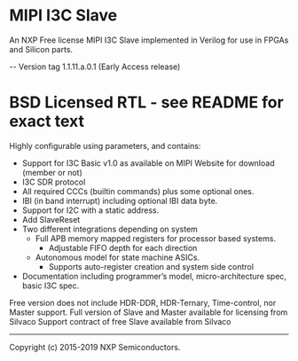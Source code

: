 # MIPI I3C Slave

An NXP Free license MIPI I3C Slave implemented in Verilog for use in FPGAs and Silicon parts.

-- Version tag 1.1.11.a.0.1 (Early Access release)

# BSD Licensed RTL - see README for exact text

Highly configurable using parameters, and contains:

- Support for I3C Basic v1.0 as available on MIPI Website for download (member or not)
- I3C SDR protocol
- All required CCCs (builtin commands) plus some optional ones.
- IBI (in band interrupt) including optional IBI data byte.
- Support for I2C with a static address.
- Add SlaveReset
- Two different integrations depending on system
  - Full APB memory mapped registers for processor based systems.
    - Adjustable FIFO depth for each direction
  - Autonomous model for state machine ASICs.
    - Supports auto-register creation and system side control
- Documentation including programmer’s model, micro-architecture spec, basic I3C spec.

Free version does not include HDR-DDR, HDR-Ternary, Time-control, nor Master support.
Full version of Slave and Master available for licensing from Silvaco
Support contract of free Slave available from Silvaco

---
Copyright (c) 2015-2019 NXP Semiconductors.
